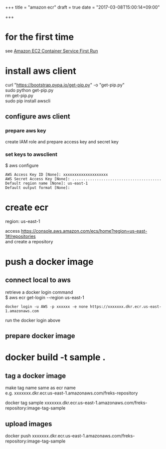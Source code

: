 +++
title = "amazon ecr"
draft = true
date = "2017-03-08T15:00:14+09:00"

+++

# for the first time
see [Amazon EC2 Container Service First Run](https://console.aws.amazon.com/ecs/home?region=us-east-1#/firstRun)

# install aws client

curl "https://bootstrap.pypa.io/get-pip.py" -o "get-pip.py"  
sudo python get-pip.py  
rm get-pip.py  
sudo pip install awscli  

## configure aws client

### prepare aws key

create IAM role and prepare access key and secret key

### set keys to awsclient

$ aws configure

```
AWS Access Key ID [None]: xxxxxxxxxxxxxxxxxxxx
AWS Secret Access Key [None]: ........................................
Default region name [None]: us-east-1
Default output format [None]:
```

# create ecr

region: us-east-1  

access https://console.aws.amazon.com/ecs/home?region=us-east-1#/repositories  
and create a repository  

# push a docker image

## connect local to aws

retrieve a docker login command  
$ aws ecr get-login --region us-east-1  

```
docker login -u AWS -p xxxxxx -e none https://xxxxxxx.dkr.ecr.us-east-1.amazonaws.com
```

run the docker login above  

## prepare docker image

# docker build -t sample .

## tag a docker image

make tag name same as ecr name  
e.g. xxxxxxx.dkr.ecr.us-east-1.amazonaws.com/freks-repository  

docker tag sample xxxxxxx.dkr.ecr.us-east-1.amazonaws.com/freks-repository:image-tag-sample  

## upload images

docker push xxxxxxx.dkr.ecr.us-east-1.amazonaws.com/freks-repository:image-tag-sample  



